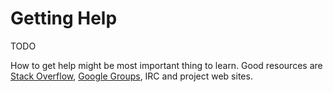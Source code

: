 # Getting Help

TODO

How to get help might be most important thing to learn. Good resources are [Stack Overflow](http://stackoverflow.com/), [Google Groups](https://groups.google.com), IRC and project web sites.
